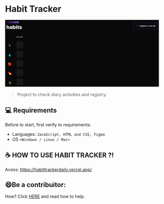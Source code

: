 # Habit Tracker
<img src="assets/habittracker.png" />

> Project to check diary activities and registry.

## 💻 Requirements

Before to start, first verify to requirements:

- Languages:  `JavaScript, HTML and CSS, Figma`
- OS `<Windows / Linux / Mac>`

## ☕ HOW TO USE HABIT TRACKER ?!

Acess: https://habittrackerdaily.vercel.app/

## 😄Be a contribuitor:

How?  Click [HERE](CONTRIBUTING.md) and read how to help.
